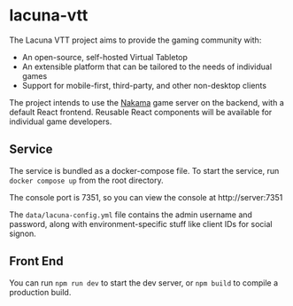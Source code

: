 # lacuna-vtt

The Lacuna VTT project aims to provide the gaming community with:

- An open-source, self-hosted Virtual Tabletop
- An extensible platform that can be tailored to the needs of individual games
- Support for mobile-first, third-party, and other non-desktop clients

The project intends to use the [Nakama](https://heroiclabs.com/nakama/) game server on the backend, with a default React frontend. Reusable React components will be available for individual game developers.

## Service

The service is bundled as a docker-compose file. To start the service, run `docker compose up` from the root directory.

The console port is 7351, so you can view the console at http://server:7351

The `data/lacuna-config.yml` file contains the admin username and password, along with environment-specific stuff like client IDs for social signon.

## Front End

You can run `npm run dev` to start the dev server, or `npm build` to compile a production build.